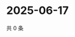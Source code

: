 # 2025-06-17

共 0 条

<!-- BEGIN ZHIHUVIDEO -->
<!-- 最后更新时间 Tue Jun 17 2025 23:12:42 GMT+0800 (China Standard Time) -->

<!-- END ZHIHUVIDEO -->
